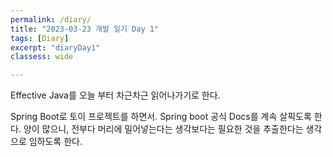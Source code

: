 ```yaml
---
permalink: /diary/
title: "2023-03-23 개발 일기 Day 1"
tags: [Diary]
excerpt: "diaryDay1"
classess: wide

---
```


Effective Java를 오늘 부터 차근차근 읽어나가기로 한다.


Spring Boot로 토이 프로젝트를 하면서. Spring boot 공식 Docs를 계속 살픽도록 한다. 양이 많으니, 전부다 머리에 밀어넣는다는 생각보다는 필요한 것을 추출한다는 생각으로 임하도록 한다.